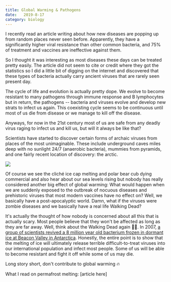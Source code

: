 ```yaml
---
title: Global Warming & Pathogens
date:   2019-8-17
category: biology
---
```


I recently read an article writing about how new diseases are popping up from random places never seen before. Apparently, they have a significantly higher viral resistance than other common bacteria, and 75% of treatment and vaccines are ineffective against them.

So I thought it was interesting as most diseases these days can be treated pretty easily. The article did not seem to cite or credit where they got the statistics so I did a little bit of digging on the internet and discovered that these types of bacteria actually carry ancient viruses that are rarely seen present day.

The cycle of life and evolution is actually pretty dope. We evolve to become resistant to many pathogens through immune response and B lymphocytes but in return, the pathogens -- bacteria and viruses evolve and develop new strats to infect us again. This coexisting cycle seems to be continuous until most of us die from disease or we manage to kill off the disease.

Anyways, for now in the 21st century most of us are safe from any deadly virus raging to infect us and kill us, but will it always be like that?

Scientists have started to discover certain forms of archaic viruses from places of the most unimaginable. These include underground caves miles deep with no sunlight 24/7 (anaerobic bacteria), mummies from pyramids, and one fairly recent location of discovery: the arctic.

![][image-1]

Of course we see the cliché ice cap melting and polar bear cub dying commercial and also hear about our sea levels rising but nobody has really considered another big effect of global warming: What would happen when we are suddenly exposed to the outbreak of nocuous diseases and prehistoric viruses that most modern vaccines have no effect on? Well, we basically have a post-apocalyptic world. Damn, what if the viruses were zombie diseases and we basically have a real life Walking Dead?

It's actually the thought of how nobody is concerned about all this that is actually scary. Most people believe that they won't be affected as long as they are far away. Well, think about the Walking Dead again 🧟‍♂️. In 2007, [a group of scientists revived a 8 million year old bacterium frozen in dormant ice at Beacon Valley in Antarctica][1]. Honestly, the entire point is to show that the melting of ice will ultimately release terrible difficult-to-treat viruses into our international population and infect most people. Some of us will be able to become resistant and fight it off while some of us may die.

Long story short, don't contribute to global warming 🔥


What I read on permafrost melting: [article here]

[1]:	http://www.bbc.com/earth/story/20170504-there-are-diseases-hidden-in-ice-and-they-are-waking-up

[image-1]:	https://cdn.mos.cms.futurecdn.net/pbVGgJ7s7BSJysoaBfVcxa.jpg